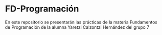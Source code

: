 # FD-Programación
En este repositorio se presentarán las prácticas de la materia Fundamentos de Programación de la alumna Yaretzi Calzontzi Hernández del grupo 7
